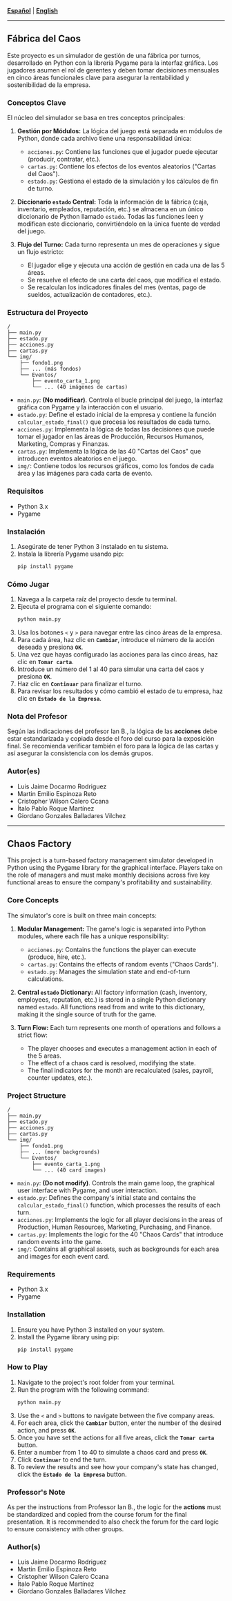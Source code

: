 [**Español**](#simulador-de-fábrica-español) | [**English**](#factory-simulator-english)

---

## Fábrica del Caos

Este proyecto es un simulador de gestión de una fábrica por turnos, desarrollado en Python con la librería Pygame para la interfaz gráfica. Los jugadores asumen el rol de gerentes y deben tomar decisiones mensuales en cinco áreas funcionales clave para asegurar la rentabilidad y sostenibilidad de la empresa.

### Conceptos Clave

El núcleo del simulador se basa en tres conceptos principales:

1.  **Gestión por Módulos:** La lógica del juego está separada en módulos de Python, donde cada archivo tiene una responsabilidad única:
    * `acciones.py`: Contiene las funciones que el jugador puede ejecutar (producir, contratar, etc.).
    * `cartas.py`: Contiene los efectos de los eventos aleatorios ("Cartas del Caos").
    * `estado.py`: Gestiona el estado de la simulación y los cálculos de fin de turno.

2.  **Diccionario `estado` Central:** Toda la información de la fábrica (caja, inventario, empleados, reputación, etc.) se almacena en un único diccionario de Python llamado `estado`. Todas las funciones leen y modifican este diccionario, convirtiéndolo en la única fuente de verdad del juego.

3.  **Flujo del Turno:** Cada turno representa un mes de operaciones y sigue un flujo estricto:
    * El jugador elige y ejecuta una acción de gestión en cada una de las 5 áreas.
    * Se resuelve el efecto de una carta del caos, que modifica el estado.
    * Se recalculan los indicadores finales del mes (ventas, pago de sueldos, actualización de contadores, etc.).

### Estructura del Proyecto

```
/
├── main.py
├── estado.py
├── acciones.py
├── cartas.py
└── img/
    ├── fondo1.png
    ├── ... (más fondos)
    └── Eventos/
        ├── evento_carta_1.png
        └── ... (40 imágenes de cartas)
```

* `main.py`: **(No modificar)**. Controla el bucle principal del juego, la interfaz gráfica con Pygame y la interacción con el usuario.
* `estado.py`: Define el estado inicial de la empresa y contiene la función `calcular_estado_final()` que procesa los resultados de cada turno.
* `acciones.py`: Implementa la lógica de todas las decisiones que puede tomar el jugador en las áreas de Producción, Recursos Humanos, Marketing, Compras y Finanzas.
* `cartas.py`: Implementa la lógica de las 40 "Cartas del Caos" que introducen eventos aleatorios en el juego.
* `img/`: Contiene todos los recursos gráficos, como los fondos de cada área y las imágenes para cada carta de evento.

### Requisitos

* Python 3.x
* Pygame

### Instalación

1.  Asegúrate de tener Python 3 instalado en tu sistema.
2.  Instala la librería Pygame usando pip:
    ```bash
    pip install pygame
    ```

### Cómo Jugar

1.  Navega a la carpeta raíz del proyecto desde tu terminal.
2.  Ejecuta el programa con el siguiente comando:
    ```bash
    python main.py
    ```
3.  Usa los botones `<` y `>` para navegar entre las cinco áreas de la empresa.
4.  Para cada área, haz clic en **`Cambiar`**, introduce el número de la acción deseada y presiona **`OK`**.
5.  Una vez que hayas configurado las acciones para las cinco áreas, haz clic en **`Tomar carta`**.
6.  Introduce un número del 1 al 40 para simular una carta del caos y presiona **`OK`**.
7.  Haz clic en **`Continuar`** para finalizar el turno.
8.  Para revisar los resultados y cómo cambió el estado de tu empresa, haz clic en **`Estado de la Empresa`**.

### Nota del Profesor
Según las indicaciones del profesor Ian B., la lógica de las **acciones** debe estar estandarizada y copiada desde el foro del curso para la exposición final. Se recomienda verificar también el foro para la lógica de las cartas y así asegurar la consistencia con los demás grupos.

### Autor(es)

* Luis Jaime Docarmo Rodriguez
* Martin Emilio Espinoza Reto
* Cristopher Wilson Calero Ccana
* Ítalo Pablo Roque Martínez
* Giordano Gonzales Balladares Vilchez

---

## Chaos Factory

This project is a turn-based factory management simulator developed in Python using the Pygame library for the graphical interface. Players take on the role of managers and must make monthly decisions across five key functional areas to ensure the company's profitability and sustainability.

### Core Concepts

The simulator's core is built on three main concepts:

1.  **Modular Management:** The game's logic is separated into Python modules, where each file has a unique responsibility:
    * `acciones.py`: Contains the functions the player can execute (produce, hire, etc.).
    * `cartas.py`: Contains the effects of random events ("Chaos Cards").
    * `estado.py`: Manages the simulation state and end-of-turn calculations.

2.  **Central `estado` Dictionary:** All factory information (cash, inventory, employees, reputation, etc.) is stored in a single Python dictionary named `estado`. All functions read from and write to this dictionary, making it the single source of truth for the game.

3.  **Turn Flow:** Each turn represents one month of operations and follows a strict flow:
    * The player chooses and executes a management action in each of the 5 areas.
    * The effect of a chaos card is resolved, modifying the state.
    * The final indicators for the month are recalculated (sales, payroll, counter updates, etc.).

### Project Structure

```
/
├── main.py
├── estado.py
├── acciones.py
├── cartas.py
└── img/
    ├── fondo1.png
    ├── ... (more backgrounds)
    └── Eventos/
        ├── evento_carta_1.png
        └── ... (40 card images)
```

* `main.py`: **(Do not modify)**. Controls the main game loop, the graphical user interface with Pygame, and user interaction.
* `estado.py`: Defines the company's initial state and contains the `calcular_estado_final()` function, which processes the results of each turn.
* `acciones.py`: Implements the logic for all player decisions in the areas of Production, Human Resources, Marketing, Purchasing, and Finance.
* `cartas.py`: Implements the logic for the 40 "Chaos Cards" that introduce random events into the game.
* `img/`: Contains all graphical assets, such as backgrounds for each area and images for each event card.

### Requirements

* Python 3.x
* Pygame

### Installation

1.  Ensure you have Python 3 installed on your system.
2.  Install the Pygame library using pip:
    ```bash
    pip install pygame
    ```

### How to Play

1.  Navigate to the project's root folder from your terminal.
2.  Run the program with the following command:
    ```bash
    python main.py
    ```
3.  Use the `<` and `>` buttons to navigate between the five company areas.
4.  For each area, click the **`Cambiar`** button, enter the number of the desired action, and press **`OK`**.
5.  Once you have set the actions for all five areas, click the **`Tomar carta`** button.
6.  Enter a number from 1 to 40 to simulate a chaos card and press **`OK`**.
7.  Click **`Continuar`** to end the turn.
8.  To review the results and see how your company's state has changed, click the **`Estado de la Empresa`** button.

### Professor's Note
As per the instructions from Professor Ian B., the logic for the **actions** must be standardized and copied from the course forum for the final presentation. It is recommended to also check the forum for the card logic to ensure consistency with other groups.

### Author(s)

* Luis Jaime Docarmo Rodriguez
* Martin Emilio Espinoza Reto
* Cristopher Wilson Calero Ccana
* Ítalo Pablo Roque Martínez
* Giordano Gonzales Balladares Vilchez
